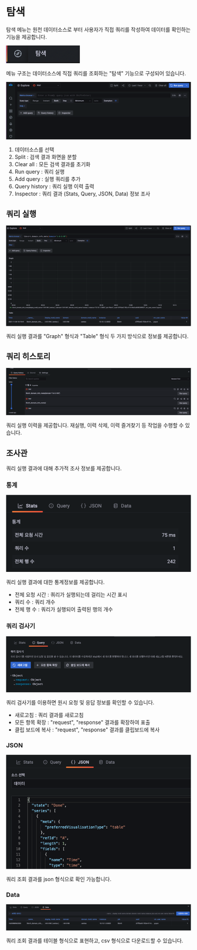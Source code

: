 # 탐색
탐색 메뉴는 원천 데이터소스로 부터 사용자가 직접 쿼리를 작성하여 데이터를 확인하는 기능을 제공합니다. 

![wall-dashboard-dashboard-explore-meun](../../assets/images/wall-dashboard-dashboard-explore-meun.png)

메뉴 구조는 데이터소스에 직접 쿼리를 조회하는 "탐색" 기능으로 구성되어 있습니다.


![wall-dashboard-dashboard-explore](../../assets/images/wall-dashboard-dashboard-explore.png)

1) 데이터소스를 선택  
2) Split : 검색 결과 화면을 분할  
3) Clear all : 모든 검색 결과를 초기화  
4) Run query : 쿼리 실행  
5) Add query : 실행 쿼리를 추가  
6) Query history : 쿼리 실행 이력 출력  
7) Inspector : 쿼리 결과 (Stats, Query, JSON, Data) 정보 조사  

## 쿼리 실행

![wall-dashboard-dashboard-explore_run_query](../../assets/images/wall-dashboard-dashboard-explore_run_query.png)

쿼리 실행 결과를 "Graph" 형식과 "Table" 형식 두 가지 방식으로 정보를 제공합니다.

## 쿼리 히스토리

![wall-dashboard-dashboard-explore_query_history](../../assets/images/wall-dashboard-dashboard-explore_query_history.png)

쿼리 실행 이력을 제공합니다. 재실행, 이력 삭제, 이력 즐겨찾기 등 작업을 수행할 수 있습니다.

## 조사관

쿼리 실행 결과에 대해 추가적 조사 정보를 제공합니다.

### 통계

![wall-dashboard-dashboard-explore_inspector_stats](../../assets/images/wall-dashboard-dashboard-explore_inspector_stats.png)

쿼리 실행 결과에 대한 통계정보를 제공합니다.

* 전체 요청 시간 : 쿼리가 실행되는데 걸리는 시간 표시
* 쿼리 수 : 쿼리 개수
* 전체 행 수 : 쿼리가 실행되어 출력된 행의 개수

### 쿼리 검사기

![wall-dashboard-dashboard-explore_inspector_query](../../assets/images/wall-dashboard-dashboard-explore_inspector_query.png)

쿼리 검사기를 이용하면 원시 요청 및 응답 정보를 확인할 수 있습니다.

* 새로고침 : 쿼리 결과를 새로고침
* 모든 항목 확장 : "request", "response" 결과를 확장하여 표출
* 클립 보드에 복사 : "request", "response" 결과를 클립보드에 복사


### JSON

![wall-dashboard-dashboard-explore_inspector_json](../../assets/images/wall-dashboard-dashboard-explore_inspector_json.png)

쿼리 조회 결과를 json 형식으로 확인 가능합니다.

### Data

![wall-dashboard-dashboard-explore_inspector_data](../../assets/images/wall-dashboard-dashboard-explore_inspector_data.png)

쿼리 조회 결과를 테이블 형식으로 표현하고, csv 형식으로 다운로드할 수 있습니다.


